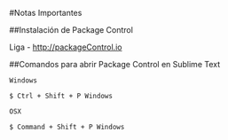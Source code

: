 #Notas Importantes

##Instalación de Package Control

Liga - http://packageControl.io

##Comandos para abrir Package Control en Sublime Text

>
~~~
Windows

$ Ctrl + Shift + P Windows
~~~

>
~~~
OSX

$ Command + Shift + P Windows
~~~